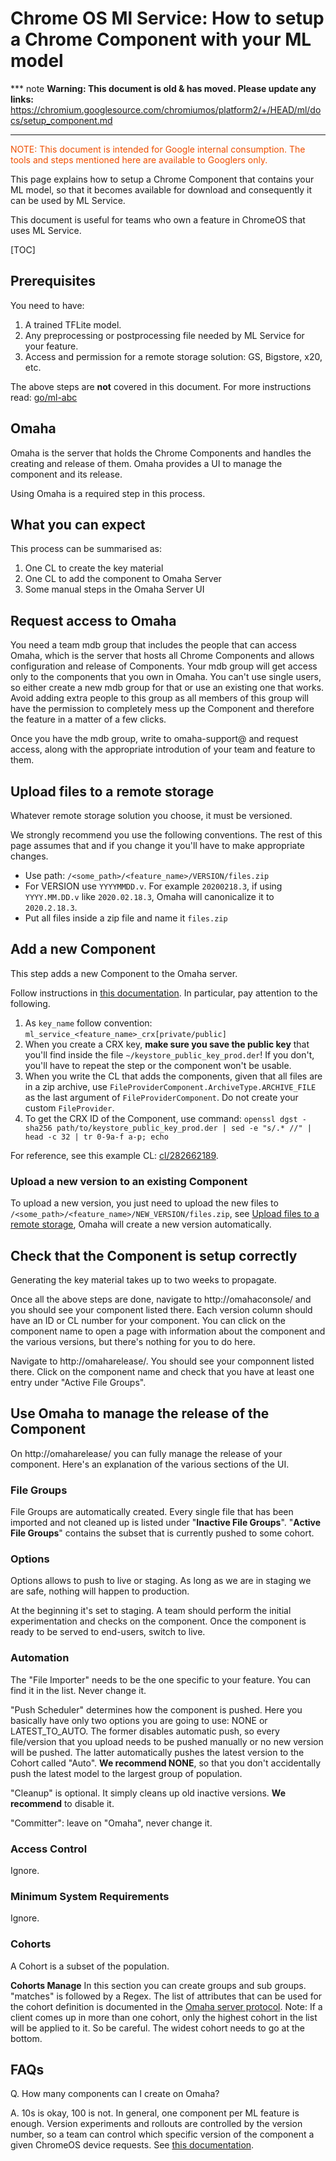 # Chrome OS Ml Service: How to setup a Chrome Component with your ML model

*** note
**Warning: This document is old & has moved.  Please update any links:**<br>
https://chromium.googlesource.com/chromiumos/platform2/+/HEAD/ml/docs/setup_component.md
***

<div style="color:#f05000;">
NOTE: This document is intended for Google internal consumption. The tools and
steps mentioned here are available to Googlers only.
</div>

This page explains how to setup a Chrome Component that contains your ML model,
so that it becomes available for download and consequently it can be used by ML
Service.

This document is useful for teams who own a feature in ChromeOS that uses ML
Service.

[TOC]

## Prerequisites

You need to have:

1. A trained TFLite model.
2. Any preprocessing or postprocessing file needed by ML Service for your
   feature.
3. Access and permission for a remote storage solution: GS, Bigstore, x20, etc.

The above steps are **not** covered in this document. For more instructions
read: [go/ml-abc](http://go/ml-abc)

## Omaha

Omaha is the server that holds the Chrome Components and handles the creating
and release of them. Omaha provides a UI to manage the component and its
release.

Using Omaha is a required step in this process.

## What you can expect

This process can be summarised as:
1. One CL to create the key material
2. One CL to add the component to Omaha Server
3. Some manual steps in the Omaha Server UI

## Request access to Omaha

You need a team mdb group that includes the people that can access Omaha, which
is the server that hosts all Chrome Components and allows configuration and
release of Components. Your mdb group will get access only to the components
that you own in Omaha. You can't use single users, so either create a new mdb
group for that or use an existing one that works. Avoid adding extra people to
this group as all members of this group will have the permission to completely
mess up the Component and therefore the feature in a matter of a few clicks.

Once you have the mdb group, write to omaha-support@ and request access, along
with the appropriate introdution of your team and feature to them.

## Upload files to a remote storage

Whatever remote storage solution you choose, it must be versioned.

We strongly recommend you use the following conventions. The rest of this page
assumes that and if you change it you'll have to make appropriate changes.

*   Use path: `/<some_path>/<feature_name>/VERSION/files.zip`
*   For VERSION use `YYYYMMDD.v`. For example `20200218.3`, if using
    `YYYY.MM.DD.v` like `2020.02.18.3`, Omaha will canonicalize it to
    `2020.2.18.3`.
*   Put all files inside a zip file and name it `files.zip`

## Add a new Component

This step adds a new Component to the Omaha server.

Follow instructions in [this documentation][add-component-doc]. In particular,
pay attention to the following.

1. As `key_name` follow convention: `ml_service_<feature_name>_crx[private/public]`
2. When you create a CRX key, **make sure you save the public key** that you'll
   find inside the file `~/keystore_public_key_prod.der`! If you don't, you'll
   have to repeat the step or the component won't be usable.
3. When you write the CL that adds the components, given that all files are in a
   zip archive, use `FileProviderComponent.ArchiveType.ARCHIVE_FILE` as the last
   argument of `FileProviderComponent`.
   Do not create your custom `FileProvider`.
4. To get the CRX ID of the Component, use command:
   `openssl dgst -sha256 path/to/keystore_public_key_prod.der | sed -e "s/.* //" | head -c 32 | tr 0-9a-f a-p; echo`

For reference, see this example CL: [cl/282662189](http://cl/282662189).

### Upload a new version to an existing Component

To upload a new version, you just need to upload the new files to
`/<some_path>/<feature_name>/NEW_VERSION/files.zip`, see [Upload files to a
remote storage], Omaha will create a new version automatically.

## Check that the Component is setup correctly

Generating the key material takes up to two weeks to propagate.

Once all the above steps are done, navigate to http://omahaconsole/ and you
should see your component listed there. Each version column should have an ID or
CL number for your component. You can click on the component name to open a page
with information about the component and the various versions, but there's
nothing for you to do here.

Navigate to http://omaharelease/. You should see your componnent listed there.
Click on the component name and check that you have at least one entry under
"Active File Groups".

## Use Omaha to manage the release of the Component

On http://omaharelease/ you can fully manage the release of your component.
Here's an explanation of the various sections of the UI.

### File Groups
File Groups are automatically created. Every single file that has been imported
and not cleaned up is listed under "**Inactive File Groups**".
"**Active File Groups**" contains the subset that is currently pushed to some cohort.

### Options
Options allows to push to live or staging. As long as we are in staging we are
safe, nothing will happen to production.

At the beginning it's set to staging. A team should perform the initial
experimentation and checks on the component. Once the component is ready to be
served to end-users, switch to live.

### Automation
The "File Importer" needs to be the one specific to your feature. You can find it
in the list. Never change it.

"Push Scheduler" determines how the component is pushed. Here you basically have
only two options you are going to use: NONE or LATEST_TO_AUTO. The former
disables automatic push, so every file/version that you upload needs to be
pushed manually or no new version will be pushed. The latter automatically
pushes the latest version to the Cohort called "Auto".
**We recommend NONE**, so that you don't accidentally push the latest model to the
largest group of population.

"Cleanup" is optional. It simply cleans up old inactive versions.
**We recommend** to disable it.

"Committer": leave on "Omaha", never change it.

### Access Control
Ignore.

### Minimum System Requirements
Ignore.

### Cohorts
A Cohort is a subset of the population.

**Cohorts Manage**
In this section you can create groups and sub groups. "matches" is followed by
a Regex.
The list of attributes that can be used for the cohort definition is documented
in the [Omaha server protocol][omaha-protocol].
Note: If a client comes up in more than one cohort, only the highest cohort in
the list will be applied to it. So be careful. The widest cohort needs to go
at the bottom.

## FAQs

Q. How many components can I create on Omaha?

A. 10s is okay, 100 is not. In general, one component per ML feature is enough.
Version experiments and rollouts are controlled by the version number, so a
team can control which specific version of the component a given ChromeOS
device requests. See [this documentation][version-control-oob].


[add-component-doc]: https://g3doc.corp.google.com/company/teams/chrome/component_updater.md#adding-new-components
[omaha-protocol]: https://github.com/google/omaha/blob/HEAD/doc/ServerProtocolV3.md
[version-control-oob]: https://docs.google.com/document/d/11erwhc0Ppul4SPXE7DtvW9wz-0CQmKK4b9dFTloByos
[Upload files to a remote storage]: #Upload-files-to-a-remote-storage
